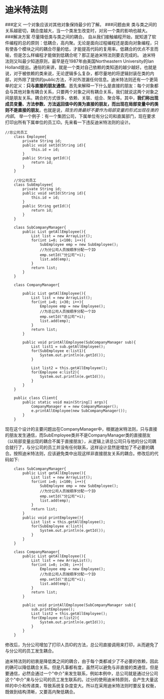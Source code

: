 迪米特法则
==
###定义
一个对象应该对其他对象保持最少的了解。
###问题由来
类与类之间的关系越密切，耦合度越大，当一个类发生改变时，对另一个类的影响也越大。
###解决方案
尽量降低类与类之间的耦合。
自从我们接触编程开始，就知道了软件编程的总的原则：低耦合，高内聚。无论是面向过程编程还是面向对象编程，只有使各个模块之间的耦合尽量的低，才能提高代码的复用率。低耦合的优点不言而喻，但是怎么样编程才能做到低耦合呢？那正是迪米特法则要去完成的。
迪米特法则又叫最少知道原则，最早是在1987年由美国Northeastern University的Ian Holland提出。通俗的来讲，就是一个类对自己依赖的类知道的越少越好。也就是说，对于被依赖的类来说，无论逻辑多么复杂，都尽量地的将逻辑封装在类的内部，对外除了提供的public方法，不对外泄漏任何信息。迪米特法则还有一个更简单的定义：**只与直接的朋友通信**。首先来解释一下什么是直接的朋友：每个对象都会与其他对象有耦合关系，只要两个对象之间有耦合关系，我们就说这两个对象之间是朋友关系。耦合的方式很多，依赖、关联、组合、聚合等。其中，**我们称出现成员变量、方法参数、方法返回值中的类为直接的朋友，而出现在局部变量中的类则不是直接的朋友**。也就是说，*陌生的类最好不要作为局部变量的形式出现在类的内部*。
举一个例子：有一个集团公司，下属单位有分公司和直属部门，现在要求打印出所有下属单位的员工ID。先来看一下违反迪米特法则的设计。
```
//总公司员工
    class Employee{
        private String id;
        public void setId(String id){
            this.id = id;
        }
        public String getId(){
            return id;
        }
    }

    //分公司员工
    class SubEmployee{
        private String id;
        public void setId(String id){
            this.id = id;
        }
        public String getId(){
            return id;
        }
    }

    class SubCompanyManager{
        public List getAllEmployee(){
            List list = new ArrayList();
            for(int i=0; i<100; i++){
                SubEmployee emp = new SubEmployee();
                //为分公司人员按顺序分配一个ID
                emp.setId("分公司"+i);
                list.add(emp);
            }
            return list;
        }
    }

    class CompanyManager{

        public List getAllEmployee(){
            List list = new ArrayList();
            for(int i=0; i<30; i++){
                Employee emp = new Employee();
                //为总公司人员按顺序分配一个ID
                emp.setId("总公司"+i);
                list.add(emp);
            }
            return list;
        }

        public void printAllEmployee(SubCompanyManager sub){
            List list1 = sub.getAllEmployee();
            for(SubEmployee e:list1){
                System.out.println(e.getId());
            }

            List list2 = this.getAllEmployee();
            for(Employee e:list2){
                System.out.println(e.getId());
            }
        }
    }

    public class Client{
        public static void main(String[] args){
            CompanyManager e = new CompanyManager();
            e.printAllEmployee(new SubCompanyManager());
        }
    }
```
现在这个设计的主要问题出在CompanyManager中，根据迪米特法则，只与直接的朋友发生通信，而SubEmployee类并不是CompanyManager类的直接朋友（以局部变量出现的耦合不属于直接朋友），从逻辑上讲总公司只与他的分公司耦合就行了，与分公司的员工并没有任何联系，这样设计显然是增加了不必要的耦合。按照迪米特法则，应该避免类中出现这样非直接朋友关系的耦合。修改后的代码如下:
```
    class SubCompanyManager{
        public List getAllEmployee(){
            List list = new ArrayList();
            for(int i=0; i<100; i++){
                SubEmployee emp = new SubEmployee();
                //为分公司人员按顺序分配一个ID
                emp.setId("分公司"+i);
                list.add(emp);
            }
            return list;
        }
        public void printEmployee(){
            List list = this.getAllEmployee();
            for(SubEmployee e:list){
                System.out.println(e.getId());
            }
        }
    }

    class CompanyManager{
        public List getAllEmployee(){
            List list = new ArrayList();
            for(int i=0; i<30; i++){
                Employee emp = new Employee();
                //为总公司人员按顺序分配一个ID
                emp.setId("总公司"+i);
                list.add(emp);
            }
            return list;
        }

        public void printAllEmployee(SubCompanyManager sub){
            sub.printEmployee();
            List list2 = this.getAllEmployee();
            for(Employee e:list2){
                System.out.println(e.getId());
            }
        }
    }
```
修改后，为分公司增加了打印人员ID的方法，总公司直接调用来打印，从而避免了与分公司的员工发生耦合。

迪米特法则的初衷是降低类之间的耦合，由于每个类都减少了不必要的依赖，因此的确可以降低耦合关系。但是凡事都有度，虽然可以避免与非直接的类通信，但是要通信，必然会通过一个"中介"来发生联系，例如本例中，总公司就是通过分公司这个"中介"来与分公司的员工发生联系的。过分的使用迪米特原则，会产生大量这样的中介和传递类，导致系统复杂度变大。所以在采用迪米特法则时要反复权衡，既做到结构清晰，又要高内聚低耦合。












